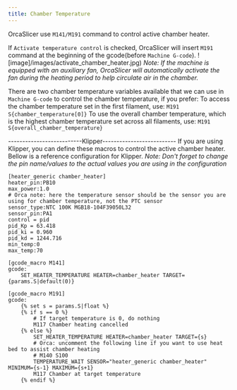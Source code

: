 ```yaml
---
title: Chamber Temperature
---
```


OrcaSlicer use `M141/M191` command to control active chamber heater.

If `Activate temperature control` is checked, OrcaSlicer will insert `M191` command at the beginning of the gcode(before `Machine G-code`).
![image]/images/activate_chamber_heater.jpg)
*Note: If the machine is equipped with an auxiliary fan, OrcaSlicer will automatically activate the fan during the heating period to help circulate air in the chamber.*


There are two chamber temperature variables available that we can use in `Machine G-code` to control the chamber temperature, if you prefer:
To access the chamber temperature set in the first filament, use:
`M191 S{chamber_temperature[0]}`
To use the overall chamber temperature, which is the highest chamber temperature set across all filaments, use:
`M191 S{overall_chamber_temperature}`


--------------------------Klipper--------------------------
If you are using Klipper, you can define these macros to control the active chamber heater.
Bellow is a reference configuration for Klipper.
*Note: Don't forget to change the pin name/values to the actual values you are using in the configuration*

```
[heater_generic chamber_heater]
heater_pin:PB10
max_power:1.0
# Orca note: here the temperature sensor should be the sensor you are using for chamber temperature, not the PTC sensor
sensor_type:NTC 100K MGB18-104F39050L32
sensor_pin:PA1
control = pid
pid_Kp = 63.418
pid_ki = 0.960
pid_kd = 1244.716
min_temp:0
max_temp:70

[gcode_macro M141]
gcode:
    SET_HEATER_TEMPERATURE HEATER=chamber_heater TARGET={params.S|default(0)}

[gcode_macro M191]
gcode:
    {% set s = params.S|float %}
    {% if s == 0 %}
        # If target temperature is 0, do nothing
        M117 Chamber heating cancelled
    {% else %}
        SET_HEATER_TEMPERATURE HEATER=chamber_heater TARGET={s}
        # Orca: uncomment the following line if you want to use heat bed to assist chamber heating
        # M140 S100
        TEMPERATURE_WAIT SENSOR="heater_generic chamber_heater" MINIMUM={s-1} MAXIMUM={s+1}
        M117 Chamber at target temperature
    {% endif %}

```
